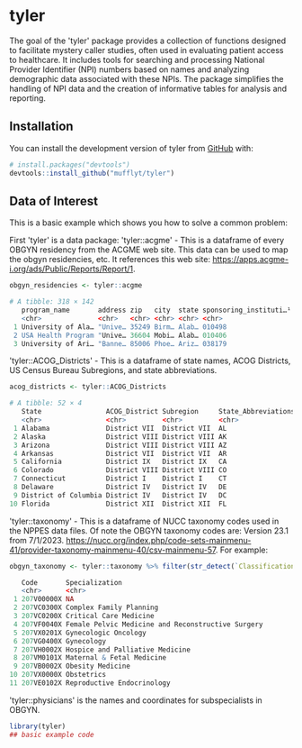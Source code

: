 
# tyler

<!-- badges: start -->
<!-- badges: end -->

The goal of the 'tyler' package provides a collection of functions designed to facilitate mystery caller studies, often used in evaluating patient access to healthcare. It includes tools for searching and processing National Provider Identifier (NPI) numbers based on names and analyzing demographic data associated with these NPIs. The package simplifies the handling of NPI data and the creation of informative tables for analysis and reporting.


## Installation

You can install the development version of tyler from [GitHub](https://github.com/) with:

``` r
# install.packages("devtools")
devtools::install_github("mufflyt/tyler")
```

## Data of Interest

This is a basic example which shows you how to solve a common problem:

First 'tyler' is a data package:
'tyler::acgme' - This is a dataframe of every OBGYN residency from the ACGME web site.  This data can be used to map the obgyn residencies, etc.  It references this web site: https://apps.acgme-i.org/ads/Public/Reports/Report/1. 
```r
obgyn_residencies <- tyler::acgme

# A tibble: 318 × 142
   program_name       address zip   city  state sponsoring_instituti…¹ sponsoring_instituti…² phone original_accreditati…³
   <chr>              <chr>   <chr> <chr> <chr> <chr>                  <chr>                  <chr> <chr>                 
 1 University of Ala… "Unive… 35249 Birm… Alab… 010498                 University of Alabama… (205… September 01, 1949    
 2 USA Health Program "Unive… 36604 Mobi… Alab… 010406                 USA Health             (251… August 01, 1960       
 3 University of Ari… "Banne… 85006 Phoe… Ariz… 038179                 University of Arizona… (602… May 07, 1951   
```

'tyler::ACOG_Districts' - This is a dataframe of state names, ACOG Districts, US Census Bureau Subregions, and state abbreviations. 
```r
acog_districts <- tyler::ACOG_Districts

# A tibble: 52 × 4
   State                ACOG_District Subregion     State_Abbreviations
   <chr>                <chr>         <chr>         <chr>              
 1 Alabama              District VII  District VII  AL                 
 2 Alaska               District VIII District VIII AK                 
 3 Arizona              District VIII District VIII AZ                 
 4 Arkansas             District VII  District VII  AR                 
 5 California           District IX   District IX   CA                 
 6 Colorado             District VIII District VIII CO                 
 7 Connecticut          District I    District I    CT                 
 8 Delaware             District IV   District IV   DE                 
 9 District of Columbia District IV   District IV   DC                 
10 Florida              District XII  District XII  FL 
```

'tyler::taxonomy' - This is a dataframe of NUCC taxonomy codes used in the NPPES data files.  Of note the OBGYN taxonomy codes are: Version 23.1 from 7/1/2023.  https://nucc.org/index.php/code-sets-mainmenu-41/provider-taxonomy-mainmenu-40/csv-mainmenu-57.  For example: 
```r
obgyn_taxonomy <- tyler::taxonomy %>% filter(str_detect(`Classification`, fixed("GYN", ignore_case = TRUE))) %>% select (Code, Specialization)

   Code       Specialization                                   
   <chr>      <chr>                                            
 1 207V00000X NA                                               
 2 207VC0300X Complex Family Planning                          
 3 207VC0200X Critical Care Medicine                           
 4 207VF0040X Female Pelvic Medicine and Reconstructive Surgery
 5 207VX0201X Gynecologic Oncology                             
 6 207VG0400X Gynecology                                       
 7 207VH0002X Hospice and Palliative Medicine                  
 8 207VM0101X Maternal & Fetal Medicine                        
 9 207VB0002X Obesity Medicine                                 
10 207VX0000X Obstetrics                                       
11 207VE0102X Reproductive Endocrinology 
```

'tyler::physicians' is the names and coordinates for subspecialists in OBGYN.  

``` r
library(tyler)
## basic example code
```

